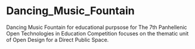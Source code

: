 # Dancing_Music_Fountain
Dancing Music Fountain for educational purpsose for The 7th Panhellenic Open Technologies in Education Competition focuses on the thematic unit of Open Design for a Direct Public Space.
